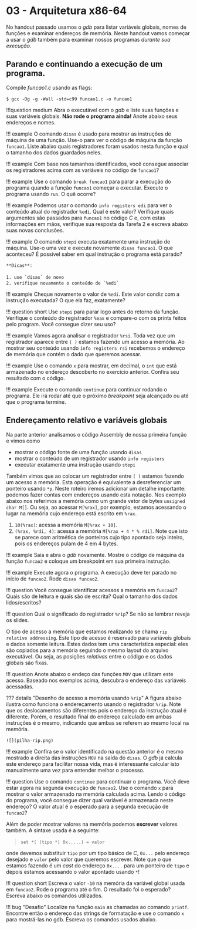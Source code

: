 # 03 - Arquitetura x86-64

No handout passado usamos o *gdb* para listar variáveis globais, nomes de funções e examinar endereços de memória. Neste handout vamos começar a usar o *gdb* também para examinar nossos programas *durante sua execução*.

## Parando e continuando a execução de um programa.

Compile *funcao1.c* usando as flags:

<div class="termy">

```console
$ gcc -Og -g -Wall -std=c99 funcao1.c -o funcao1
```

</div>

!!!question medium
    Abra o executável com o *gdb* e liste suas funções e suas variáveis globais. **Não rode o programa ainda!** Anote abaixo seus endereços e nomes.

!!! example
    O comando `disas` é usado para mostrar as instruções de máquina de uma função. Use-o para ver o código de máquina da função `funcao1`. Liste abaixo quais registradores foram usados nesta função e qual o tamanho dos dados guardados neles.

!!! example
    Com base nos tamanhos identificados, você consegue associar os registradores acima com as variáveis no código de `funcao1`?

!!! example
    Use o comando `break funcao1` para parar a execução do programa quando a função `funcao1` começar a executar. Execute o programa usando `run`. O quê ocorre?

!!! example
    Podemos usar o comando `info registers edi` para ver o conteúdo atual do registrador `%edi`. Qual é este valor? Verifique quais argumentos são passados para `funcao1` no código *C* e, com estas informações em mãos, verifique sua resposta da Tarefa 2 e escreva abaixo suas novas conclusões.

!!! example
    O comando `stepi` executa exatamente uma instrução de máquina. Use-o uma vez e execute novamente `disas funcao1`. O que aconteceu? É possível saber em qual instrução o programa está parado?

    **Dicas**:

    1. use `disas` de novo
    2. verifique novamente o conteúdo de `%edi`

!!! example
    Cheque novamente o valor de `%edi`. Este valor condiz com a instrução executada? O que ela faz, exatamente?

!!! question short
    Use `stepi` para parar logo antes do retorno da função. Verifique o conteúdo do registrador `%eax` e compare-o com os prints feitos pelo program. Você consegue dizer seu uso?

!!! example
    Vamos agora analisar o registrador `%rsi`. Toda vez que um registrador aparece entre `( )` estamos fazendo um acesso a memória. Ao mostrar seu conteúdo usando `info registers rsi` recebemos o endereço de memória que contém o dado que queremos acessar.

!!! example
    Use o comando `x` para mostrar, em decimal, o `int` que está armazenado no endereço descoberto no exercício anterior. Confira seu resultado com o código.

!!! example
    Execute o comando `continue` para continuar rodando o programa. Ele irá rodar até que o próximo *breakpoint* seja alcançado ou até que o programa termine.

## Endereçamento relativo e variáveis globais

Na parte anterior analisamos o código Assembly de nossa primeira função e vimos como

* mostrar o código fonte de uma função usando `disas`
* mostrar o conteúdo de um registrador usando `info registers`
* executar exatamente uma instrução usando `stepi`

Também vimos que ao colocar um registrador entre `( )` estamos fazendo um acesso a memória. Esta operação é equivalente a desreferenciar um ponteiro usando `*p`. Neste roteiro iremos adicionar um detalhe importante: podemos fazer contas com endereços usando esta notação. Nos exemplo abaixo nos referimos a memória como um grande vetor de bytes `unsigned char M[]`. Ou seja, ao acessar `M[%rax]`, por exemplo, estamos acessando o lugar na memória cujo endereço está escrito em `%rax`.

1. `10(%rax)`: acessa a memória `M[%rax + 10]`.
1. `(%rax, %rdi, 4)`: acessa a memória `M[%rax + 4 * % rdi]`. Note que isto se parece com aritmética de ponteiros cujo tipo apontado seja inteiro, pois os endereços pulam de 4 em 4 bytes.

!!! example
    Saia e abra o *gdb* novamente. Mostre o código de máquina da função `funcao2` e coloque um breakpoint em sua primeira instrução.

!!! example
    Execute agora o programa. A execução deve ter parado no início de `funcao2`. Rode `disas funcao2`.

!!! question
    Você consegue identificar acessos a memória em `funcao2`? Quais são de leitura e quais são de escrita? Qual o tamanho dos dados lidos/escritos?

!!! question
    Qual o significado do registrador `%rip`? Se não se lembrar reveja os slides.

O tipo de acesso a memória que estamos realizando se chama `rip relative addressing`. Este tipo de acesso é reservado para variáveis globais e dados somente leitura. Estes dados tem uma característica especial: eles são copiados para a memória seguindo o mesmo layout do arquivo executável. Ou seja, as posições *relativas* entre o código e os dados globais são fixas.

!!! question
    Anote abaixo o endeço das funções `MOV` que utilizam este acesso. Baseado nos exemplos acima, descubra o endereço das variáveis acessadas.

??? details "Desenho de acesso a memória usando `%rip`"
    A figura abaixo ilustra como funciona o endereçamento usando o registrador `%rip`. Note que os deslocamentos são diferentes pois o endereço da instrução atual é diferente. Porém, o resultado final do endereço calculado em ambas instruções é o mesmo, indicando que ambas se referem ao mesmo local na memória.

    ![](pilha-rip.png)

!!! example
    Confira se o valor identificado na questão anterior é o mesmo mostrado a direita das instruções `MOV` na saída do `disas`. O *gdb* já calcula este endereço para facilitar nossa vida, mas é interessante calcular isto manualmente uma vez para entender melhor o processo.

!!! question
    Use o comando `continue` para continuar o programa. Você deve estar agora na segunda execução de `funcao2`. Use o comando `x` para mostrar o valor armazenado na memória calculada acima. Lendo o código do programa, você consegue dizer qual variável é armazenada neste endereço? O valor atual é o esperado para a segunda execução de `funcao2`?


Além de poder mostrar valores na memória podemos **escrever** valores também. A sintaxe usada é a seguinte:

> `set *( (tipo *) 0x.....) = valor`

onde devemos substituir `tipo` por um tipo básico de *C*, `0x...` pelo endereço desejado e `valor` pelo valor que queremos escrever. Note que o que estamos fazendo é um *cast* do endereço `0x....` para um ponteiro de `tipo` e depois estamos acessando o valor apontado usando `*`!

!!! question short
    Escreva o valor `-10` na memória da variável global usada em `funcao2`. Rode o programa até o fim. O resultado foi o esperado? Escreva abaixo os comandos utilizados.

!!! bug "Desafio"
    Localize na função `main` as chamadas ao comando `printf`. Encontre então o endereço das strings de formatação e use o comando `x` para mostrá-las no gdb. Escreva os comandos usados abaixo.

